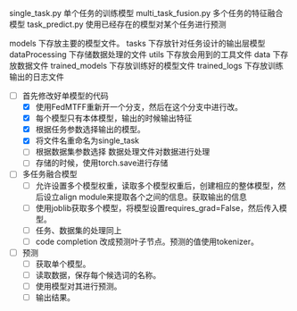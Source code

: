 single_task.py 单个任务的训练模型
multi_task_fusion.py 多个任务的特征融合模型
task_predict.py 使用已经存在的模型对某个任务进行预测

models 下存放主要的模型文件。
tasks 下存放针对任务设计的输出层模型
dataProcessing 下存储数据处理的文件
utils 下存放会用到的工具文件
data 下存放数据文件
trained_models 下存放训练好的模型文件
trained_logs 下存放训练输出的日志文件


- [ ] 首先修改好单模型的代码
  - [x] 使用FedMTFF重新开一个分支，然后在这个分支中进行改。
  - [x] 每个模型只有本体模型，输出的时候输出特征
  - [x] 根据任务参数选择输出的模型。
  - [x] 将文件名重命名为single_task
  - [ ] 根据数据集参数选择 数据处理文件对数据进行处理
  - [ ] 存储的时候，使用torch.save进行存储
- [ ] 多任务融合模型
  - [ ] 允许设置多个模型权重，读取多个模型权重后，创建相应的整体模型，然后设立align module来提取各个之间的信息。获取输出的信息
  - [ ] 使用joblib获取多个模型，将模型设置requires_grad=False，然后传入模型。
  - [ ] 任务、数据集的处理同上
  - [ ] code completion 改成预测叶子节点。预测的值使用tokenizer。
- [ ] 预测
  - [ ] 获取单个模型。
  - [ ] 读取数据，保存每个候选词的名称。
  - [ ] 使用模型对其进行预测。
  - [ ] 输出结果。